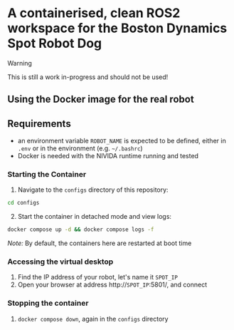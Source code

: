 # A containerised, clean ROS2 workspace for the Boston Dynamics Spot Robot Dog

> [!WARNING]  
> This is still a work in-progress and should not be used!

## Using the Docker image for the real robot

## Requirements

* an environment variable `ROBOT_NAME` is expected to be defined, either in `.env` or in the environment (e.g. `~/.bashrc`)
* Docker is needed with the NIVIDA runtime running and tested


### Starting the Container

1. Navigate to the `configs` directory of this repository:
```bash
cd configs
```

2. Start the container in detached mode and view logs:
```bash
docker compose up -d && docker compose logs -f
```

*Note:* By default, the containers here are restarted at boot time

### Accessing the virtual desktop

1. Find the IP address of your robot, let's name it `SPOT_IP`
2. Open your browser at address http://`SPOT_IP`:5801/, and connect


### Stopping the container

1. `docker compose down`, again in the `configs` directory


## 